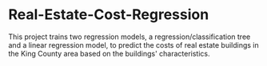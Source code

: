# Real-Estate-Cost-Regression
This project trains two regression models, a regression/classification tree and a linear regression model, to predict the costs of real estate buildings in the King County area based on the buildings' characteristics. 
